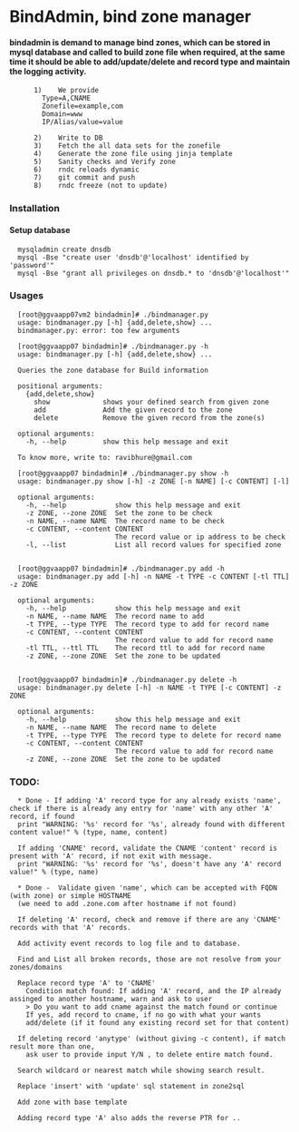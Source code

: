 # BindAdmin, bind zone manager

#### bindadmin is demand to manage bind zones, which can be stored in mysql database and called to build zone file when required, at the same time it should be able to add/update/delete and record type and maintain the logging activity.

          1)	We provide
            Type=A,CNAME
            Zonefile=example,com
            Domain=www
            IP/Alias/value=value

          2)	Write to DB
          3)	Fetch the all data sets for the zonefile
          4)	Generate the zone file using jinja template
          5)	Sanity checks and Verify zone
          6)	rndc reloads dynamic
          7)	git commit and push
          8)	rndc freeze (not to update)

### Installation

#### Setup database

      mysqladmin create dnsdb
      mysql -Bse "create user 'dnsdb'@'localhost' identified by 'password'"
      mysql -Bse "grant all privileges on dnsdb.* to 'dnsdb'@'localhost'"

### Usages

      [root@ggvaapp07vm2 bindadmin]# ./bindmanager.py
      usage: bindmanager.py [-h] {add,delete,show} ...
      bindmanager.py: error: too few arguments

      [root@ggvaapp07 bindadmin]# ./bindmanager.py -h
      usage: bindmanager.py [-h] {add,delete,show} ...

      Queries the zone database for Build information

      positional arguments:
        {add,delete,show}
          show             shows your defined search from given zone
          add              Add the given record to the zone
          delete           Remove the given record from the zone(s)

      optional arguments:
        -h, --help         show this help message and exit

      To know more, write to: ravibhure@gmail.com

      [root@ggvaapp07 bindadmin]# ./bindmanager.py show -h
      usage: bindmanager.py show [-h] -z ZONE [-n NAME] [-c CONTENT] [-l]

      optional arguments:
        -h, --help            show this help message and exit
        -z ZONE, --zone ZONE  Set the zone to be check
        -n NAME, --name NAME  The record name to be check
        -c CONTENT, --content CONTENT
                              The record value or ip address to be check
        -l, --list            List all record values for specified zone


      [root@ggvaapp07 bindadmin]# ./bindmanager.py add -h
      usage: bindmanager.py add [-h] -n NAME -t TYPE -c CONTENT [-tl TTL] -z ZONE

      optional arguments:
        -h, --help            show this help message and exit
        -n NAME, --name NAME  The record name to add
        -t TYPE, --type TYPE  The record type to add for record name
        -c CONTENT, --content CONTENT
                              The record value to add for record name
        -tl TTL, --ttl TTL    The record ttl to add for record name
        -z ZONE, --zone ZONE  Set the zone to be updated


      [root@ggvaapp07 bindadmin]# ./bindmanager.py delete -h
      usage: bindmanager.py delete [-h] -n NAME -t TYPE [-c CONTENT] -z ZONE

      optional arguments:
        -h, --help            show this help message and exit
        -n NAME, --name NAME  The record name to delete
        -t TYPE, --type TYPE  The record type to delete for record name
        -c CONTENT, --content CONTENT
                              The record value to add for record name
        -z ZONE, --zone ZONE  Set the zone to be updated


### TODO:

      * Done - If adding 'A' record type for any already exists 'name', check if there is already any entry for 'name' with any other 'A' record, if found
      print "WARNING: '%s' record for '%s', already found with different content value!" % (type, name, content)

      If adding 'CNAME' record, validate the CNAME 'content' record is present with 'A' record, if not exit with message.
      print "WARNING: '%s' record for '%s', doesn't have any 'A' record value!" % (type, name)

      * Done -  Validate given 'name', which can be accepted with FQDN (with zone) or simple HOSTNAME
      (we need to add .zone.com after hostname if not found)

      If deleting 'A' record, check and remove if there are any 'CNAME' records with that 'A' records.

      Add activity event records to log file and to database.

      Find and List all broken records, those are not resolve from your zones/domains

      Replace record type 'A' to 'CNAME'
        Condition match found: If adding 'A' record, and the IP already assinged to another hostname, warn and ask to user
        > Do you want to add cname against the match found or continue
        If yes, add record to cname, if no go with what your wants
        add/delete (if it found any existing record set for that content)

      If deleting record 'anytype' (without giving -c content), if match result more than one,
        ask user to provide input Y/N , to delete entire match found.

      Search wildcard or nearest match while showing search result.

      Replace 'insert' with 'update' sql statement in zone2sql

      Add zone with base template

      Adding record type 'A' also adds the reverse PTR for ..
